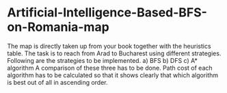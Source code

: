 # Artificial-Intelligence-Based-BFS-on-Romania-map

The map is directly taken up from your book together with the heuristics table. The task is to reach from
Arad to Bucharest using different strategies. Following are the strategies to be implemented.
a) BFS
b) DFS
c) A* algorithm
A comparison of these three has to be done. Path cost of each algorithm has to be calculated so that it
shows clearly that which algorithm is best out of all in ascending order. 

